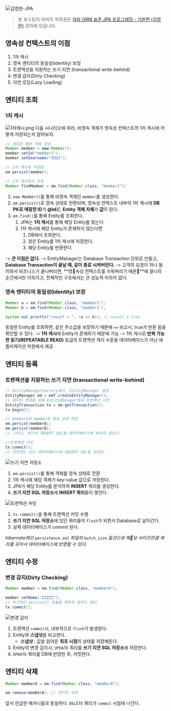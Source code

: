 ![김영한-JPA](https://raw.githubusercontent.com/oasis791/blog-posting/main/JPA/%EC%9E%90%EB%B0%94_ORM_%ED%91%9C%EC%A4%80_JPA_%ED%94%84%EB%A1%9C%EA%B7%B8%EB%9E%98%EB%B0%8D/JPA%EB%A9%94%EC%9D%B8.png)

> 본 포스팅의 이미지 저작권은 [자바 ORM 표준 JPA 프로그래밍 - 기본편 (김영한)](https://www.inflearn.com/course/ORM-JPA-Basic) 강의에 있습니다.

## 영속성 컨텍스트의 이점
1. 1차 캐시
2. 영속 엔티티의 동일성(identity) 보장
3. 트랜잭션을 지원하는 쓰기 지연 (transactional write-behind)
4. 변경 감지(Dirty Checking)
5. 지연 로딩(Lazy Loading)

## 엔티티 조회
### 1차 캐시
![1차캐시.png](https://raw.githubusercontent.com/oasis791/blog-posting/main/JPA/%EC%9E%90%EB%B0%94_ORM_%ED%91%9C%EC%A4%80_JPA_%ED%94%84%EB%A1%9C%EA%B7%B8%EB%9E%98%EB%B0%8D/3.JPA_%EB%82%B4%EB%B6%80_%EA%B5%AC%EC%A1%B0/2/1%EC%B0%A8%EC%BA%90%EC%8B%9C.png)
다음 시나리오에 따라, 비영속 객체가 영속성 컨텍스트의 1차 캐시에 어떻게 저장되는지 알아보자.
```java
// 새로운 멤버 객체 생성
Member member = new Member();
member.setId("member1");
member.setUsername("회원1");

// 1차 캐시에 저장됨
em.persist(member);

// 1차 캐시에서 조회
Member findMember = em.find(Member.class, "member1");
```
1. `new Member()`를 통해 비영속 객체인 `member`를 생성한다.
2.  `em.persist()`로 영속 상태로 전환되며, 영속성 컨텍스트 내부의 1차 캐시에 **DB PK로 매핑한 ID**가 **@Id**로, **Entity 객체 자체**가 **값**이 된다.
3. `em.find()`를 통해 Entity를 조회한다.
	1. JPA는 **1차 캐시**를 통해 해당 Entity를 찾는다.
	2. 1차 캐시에 해당 Entity가 존재하지 않는다면
		1. DB에서 조회한다.
		2. 찾은 Entity를 1차 캐시에 저장한다.
		3. 해당 Entity를 반환한다.

-> **큰 이점은 없다.**
-> EntityManager는 Database Transaction 단위로 만들고, **Database Transaction이 끝날 때, 같이 종료 시켜버린다.**
-> 고객의 요청이 하나 들어와서 비즈니스가 끝나버리면, **영속성 컨텍스트를 지워버리기 때문**에 찰나의 순간에서만 이득이고, 전체적인 구조에서는 큰 성능적 이득이 없다.

### 영속 엔티티의 동일성(identity) 보장
```java
Member a = em.find(Member.class, "member1");
Member b = em.find(Member.class, "member1");

System.out.println("result = ", (a == b)); // result = true
```
동일한 Entity를 조회하면, 같은 주소값을 보장하기 때문에 `==` 비교시, true가 반환 됨을 확인할 수 있다.
-> **1차 캐시**에 Entity가 존재하기 때문에 가능
-> 1차 캐시로 **반복 가능한 읽기(REPEATABLE READ)** 등급의 트랜잭션 격리 수준을 데이터베이스가 아닌 애플리케이션 차원에서 제공

## 엔티티 등록
### 트랜잭션을 지원하는 쓰기 지연 (transactional write-behind)
```java
// EntityManagerFactory에서, EntityManager 생성
EntityManager em = emf.createEntityManager();
// 데이터 변경을 위해 EntityManager에서 트랜잭션 시작
EntityTransaction tx = em.getTransaction();
tx.begin();

// memberA와 memberB 영속 상태 변경
em.persist(memberA);
em.persist(memberB);
// 그러나, 여기서 INSERT SQL을 데이터베이스에 보내지 않는다.

//트랜잭션 커밋
tx.commit();
// 커밋하는 순간 데이터베이스에 INSERT SQL을 보낸다.
```

![쓰기 지연 저장소](https://raw.githubusercontent.com/oasis791/blog-posting/main/JPA/%EC%9E%90%EB%B0%94_ORM_%ED%91%9C%EC%A4%80_JPA_%ED%94%84%EB%A1%9C%EA%B7%B8%EB%9E%98%EB%B0%8D/3.JPA_%EB%82%B4%EB%B6%80_%EA%B5%AC%EC%A1%B0/2/%EC%93%B0%EA%B8%B0%20%EC%A7%80%EC%97%B0%20%EC%A0%80%EC%9E%A5%EC%86%8C.png)
1. `em.persist()`를 통해 객체를 영속 상태로 전환
2. 1차 캐시에 해당 객체가 key-value 값으로 저장된다.
3. JPA가 해당 Entity를 분석하여 **INSERT** 쿼리를 생성한다.
4. **쓰기 지연 SQL 저장소**에 **INSERT 쿼리**들이 쌓인다.

![트랜잭션 커밋](https://raw.githubusercontent.com/oasis791/blog-posting/main/JPA/%EC%9E%90%EB%B0%94_ORM_%ED%91%9C%EC%A4%80_JPA_%ED%94%84%EB%A1%9C%EA%B7%B8%EB%9E%98%EB%B0%8D/3.JPA_%EB%82%B4%EB%B6%80_%EA%B5%AC%EC%A1%B0/2/%ED%8A%B8%EB%9E%9C%EC%9E%AD%EC%85%98%20%EC%BB%A4%EB%B0%8B.png)
1. `tx.commit()`을 통해 트랜잭션 커밋 수행
2. **쓰기 지연 SQL 저장소**에 있던 쿼리들이 `flush`가 되면서 Database로 날아간다.
3. 실제 데이터베이스가 commit 된다.

*hibernate에선 `persistence.xml` 파일의 `batch_size` 옵션으로 해당 사이즈만큼 쿼리를 모아서 데이터베이스에 반영할 수 있다.*

## 엔티티 수정
### 변경 감지(Dirty Checking)
```java
Member member = em.find(Member.class, "memberA");

member.setName("ZZZZZ");
// 추가적인 persist() 호출을 해주지 않아도 된다.
tx.commit();
```

![변경 감지](https://raw.githubusercontent.com/oasis791/blog-posting/main/JPA/%EC%9E%90%EB%B0%94_ORM_%ED%91%9C%EC%A4%80_JPA_%ED%94%84%EB%A1%9C%EA%B7%B8%EB%9E%98%EB%B0%8D/3.JPA_%EB%82%B4%EB%B6%80_%EA%B5%AC%EC%A1%B0/2/%EB%B3%80%EA%B2%BD%EA%B0%90%EC%A7%80.png)
1. 트랜잭션 `commit`시, 내부적으로 `flush`가 발생한다.
2. Entity와 **스냅샷**을 비교한다.
	- **스냅샷** : 값을 읽어온 **최초 시점**의 상태를 저장해둔다.
3. Entity의 변경 감지시, `UPDATE` 쿼리를 **쓰기 지연 SQL 저장소**에 저장한다.
4. `UPDATE` 쿼리를 DB에 반영한 후, 커밋한다.

## 엔티티 삭제
```java
Member memberA = em.find(Member.class, "memberA");

em.remove(memberA); // 엔티티 삭제
```
앞서 언급한 매커니즘과 동일하다. `DELETE` 쿼리가 `commit` 시점에 나간다.

